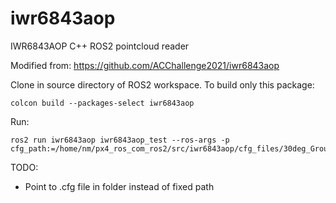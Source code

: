 # iwr6843aop
IWR6843AOP C++ ROS2 pointcloud reader

Modified from: https://github.com/ACChallenge2021/iwr6843aop

Clone in source directory of ROS2 workspace. To build only this package:
```
colcon build --packages-select iwr6843aop
```

Run:
```
ros2 run iwr6843aop iwr6843aop_test --ros-args -p cfg_path:=/home/nm/px4_ros_com_ros2/src/iwr6843aop/cfg_files/30deg_Group_18m_30Hz.cfg
```

TODO:
- Point to .cfg file in folder instead of fixed path
